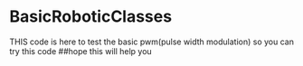 # BasicRoboticClasses
THIS code is here to test the basic pwm(pulse width modulation)
so you can try this code 
##hope this will help you
